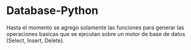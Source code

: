 # Database-Python

Hasta el momento se agrego solamente las funciones para generar las operaciones basicas que se ejecutan sobre un motor de base de datos (Select, Insert, Delete).
